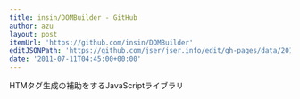 ```yaml
---
title: insin/DOMBuilder - GitHub
author: azu
layout: post
itemUrl: 'https://github.com/insin/DOMBuilder'
editJSONPath: 'https://github.com/jser/jser.info/edit/gh-pages/data/2011/07/index.json'
date: '2011-07-11T04:45:00+00:00'
---
```

HTMタグ生成の補助をするJavaScriptライブラリ
